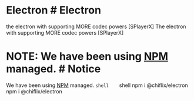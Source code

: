 
# Electron	# Electron
the electron with supporting MORE codec powers [SPlayerX]	The electron with supporting MORE codec powers [SPlayerX]


# NOTE: We have been using [NPM](https://www.npmjs.com/package/@chiflix/electron) managed.	# Notice
We have been using [NPM](https://www.npmjs.com/package/@chiflix/electron) managed.
```shell	```shell
npm i @chiflix/electron	npm i @chiflix/electron
```	```

